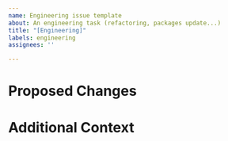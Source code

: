 ```yaml
---
name: Engineering issue template
about: An engineering task (refactoring, packages update...)
title: "[Engineering]"
labels: engineering
assignees: ''

---
```


# Proposed Changes

# Additional Context
